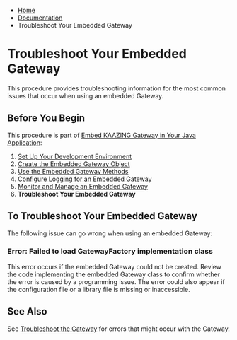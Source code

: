 -   [Home](../../index.md)
-   [Documentation](../index.md)
-   Troubleshoot Your Embedded Gateway

Troubleshoot Your Embedded Gateway
==================================

This procedure provides troubleshooting information for the most common issues that occur when using an embedded Gateway.

Before You Begin
----------------

This procedure is part of [Embed KAAZING Gateway in Your Java Application](../embedded-gateway/o_embedded_gateway.md):

1.  [Set Up Your Development Environment](../embedded-gateway/p_embedded_gateway_setup.md)
2.  [Create the Embedded Gateway Object](../embedded-gateway/p_embedded_gateway_object.md)
3.  [Use the Embedded Gateway Methods](../embedded-gateway/p_embedded_gateway_methods.md)
4.  [Configure Logging for an Embedded Gateway](../embedded-gateway/p_embedded_gateway_logging.md)
5.  [Monitor and Manage an Embedded Gateway](../embedded-gateway/p_embedded_gateway_monitor.md)
6.  **Troubleshoot Your Embedded Gateway**

To Troubleshoot Your Embedded Gateway
--------------------------------------------

The following issue can go wrong when using an embedded Gateway:

### Error: Failed to load GatewayFactory implementation class

This error occurs if the embedded Gateway could not be created. Review the code implementing the embedded Gateway class to confirm whether the error is caused by a programming issue. The error could also appear if the configuration file or a library file is missing or inaccessible.

See Also
--------

See [Troubleshoot the Gateway](../troubleshooting/o_troubleshoot.md) for errors that might occur with the Gateway.
